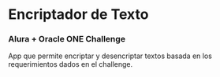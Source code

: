 # Encriptador de Texto
### Alura + Oracle ONE Challenge

App que permite encriptar y desencriptar textos basada en los requerimientos dados en el challenge.
